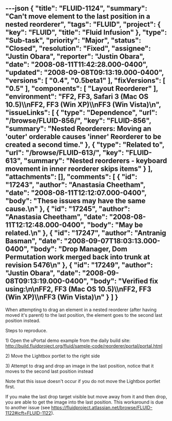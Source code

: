 ---json
{
  "title": "FLUID-1124",
  "summary": "Can't move element to the last position in a nested reorderer",
  "tags": "FLUID",
  "project": {
    "key": "FLUID",
    "title": "Fluid Infusion"
  },
  "type": "Sub-task",
  "priority": "Major",
  "status": "Closed",
  "resolution": "Fixed",
  "assignee": "Justin Obara",
  "reporter": "Justin Obara",
  "date": "2008-08-11T11:42:28.000-0400",
  "updated": "2008-09-08T09:13:19.000-0400",
  "versions": [
    "0.4",
    "0.5beta1"
  ],
  "fixVersions": [
    "0.5"
  ],
  "components": [
    "Layout Reorderer"
  ],
  "environment": "FF2, FF3, Safari 3 (Mac OS 10.5)\\\nFF2, FF3 (Win XP)\\\nFF3 (Win Vista)\n",
  "issueLinks": [
    {
      "type": "Dependence",
      "url": "/browse/FLUID-856/",
      "key": "FLUID-856",
      "summary": "Nested Reorderers: Moving an 'outer' orderable causes 'inner' Reorderer to be created a second time."
    },
    {
      "type": "Related to",
      "url": "/browse/FLUID-613/",
      "key": "FLUID-613",
      "summary": "Nested reorderers - keyboard movement in inner reorderer skips items"
    }
  ],
  "attachments": [],
  "comments": [
    {
      "id": "17243",
      "author": "Anastasia Cheetham",
      "date": "2008-08-11T12:12:07.000-0400",
      "body": "These issues may have the same cause.\n"
    },
    {
      "id": "17245",
      "author": "Anastasia Cheetham",
      "date": "2008-08-11T12:12:48.000-0400",
      "body": "May be related.\n"
    },
    {
      "id": "17247",
      "author": "Antranig Basman",
      "date": "2008-09-07T18:03:13.000-0400",
      "body": "Drop Manager, Dom Permutation work merged back into trunk at revision 5476\n"
    },
    {
      "id": "17249",
      "author": "Justin Obara",
      "date": "2008-09-08T09:13:19.000-0400",
      "body": "Verified fix using:\n\nFF2, FF3 (Mac OS 10.5)\\\nFF2, FF3 (Win XP)\\\nFF3 (Win Vista)\n"
    }
  ]
}
---
When attempting to drag an element in a nested reorderer (after having moved it's parent) to the last position, the element goes to the second last position instead.

Steps to reproduce.

1\) Open the uPortal demo example from the daily build site:\
<http://build.fluidproject.org/fluid/sample-code/reorderer/portal/portal.html>

2\) Move the Lightbox portlet to the right side

3\) Attempt to drag and drop an image in the last position, notice that it moves to the second last position instead

Note that this issue doesn't occur if you do not move the Lightbox portlet first.&#x20;

If you make the last drop target visible but move away from it and then drop, you are able to get the image into the last position. This workaround is due to another issue (see <https://fluidproject.atlassian.net/browse/FLUID-1122#icft=FLUID-1122>).&#x20;

        